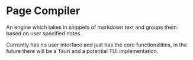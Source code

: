 # Page Compiler

An engine which takes in snippets of markdown text and groups them based on user specified notes.

Currently has no user interface and just has the core functionalities, in the future there will be a Tauri and a potential TUI implementation.
